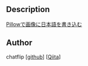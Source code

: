 ## Description 
[Pillowで画像に日本語を書き込む](https://qiita.com/chat-flip/items/120e042b579c1bbde767)

## Author
chatflip
[[github](https://github.com/chatflip)]
[[Qiita](https://qiita.com/chat-flip)]  
